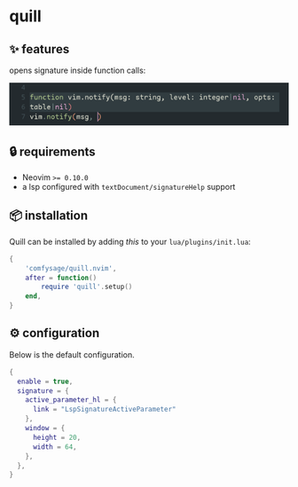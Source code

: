 # quill

## :sparkles: features

opens signature inside function calls:

![screenshot](./.github/images/screenshot.png)

## :lock: requirements

- Neovim `>= 0.10.0`
- a lsp configured with `textDocument/signatureHelp` support

## :package: installation

Quill can be installed by adding *this* to your `lua/plugins/init.lua`:

```lua
{
    'comfysage/quill.nvim',
    after = function()
        require 'quill'.setup()
    end,
}
```

## :gear: configuration

Below is the default configuration.

```lua
{
  enable = true,
  signature = {
    active_parameter_hl = {
      link = "LspSignatureActiveParameter"
    },
    window = {
      height = 20,
      width = 64,
    },
  },
}
```
